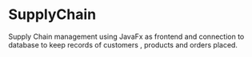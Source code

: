 # SupplyChain
Supply Chain management using JavaFx as frontend and connection to database to keep records of customers , products and orders placed.
